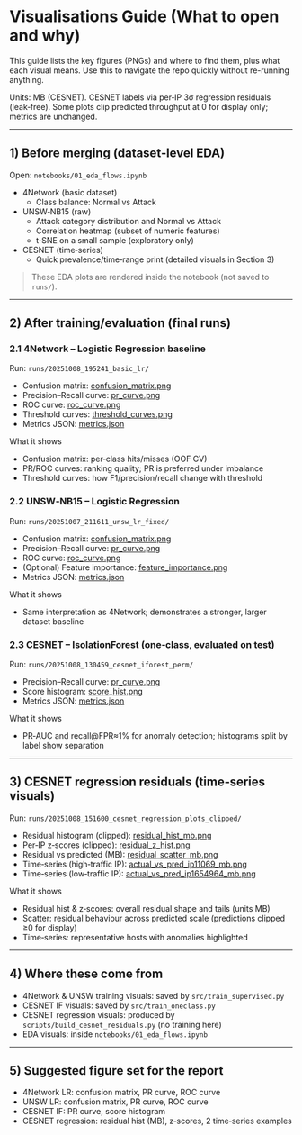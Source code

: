 # Visualisations Guide (What to open and why)

This guide lists the key figures (PNGs) and where to find them, plus what each visual means. Use this to navigate the repo quickly without re-running anything.

Units: MB (CESNET). CESNET labels via per‑IP 3σ regression residuals (leak‑free). Some plots clip predicted throughput at 0 for display only; metrics are unchanged.

---

## 1) Before merging (dataset‑level EDA)

Open: `notebooks/01_eda_flows.ipynb`
- 4Network (basic dataset)
  - Class balance: Normal vs Attack
- UNSW‑NB15 (raw)
  - Attack category distribution and Normal vs Attack
  - Correlation heatmap (subset of numeric features)
  - t‑SNE on a small sample (exploratory only)
- CESNET (time‑series)
  - Quick prevalence/time‑range print (detailed visuals in Section 3)

> These EDA plots are rendered inside the notebook (not saved to `runs/`).

---

## 2) After training/evaluation (final runs)

### 2.1 4Network – Logistic Regression baseline
Run: `runs/20251008_195241_basic_lr/`
- Confusion matrix: [confusion_matrix.png](../runs/20251008_195241_basic_lr/figures/confusion_matrix.png)
- Precision–Recall curve: [pr_curve.png](../runs/20251008_195241_basic_lr/figures/pr_curve.png)
- ROC curve: [roc_curve.png](../runs/20251008_195241_basic_lr/figures/roc_curve.png)
- Threshold curves: [threshold_curves.png](../runs/20251008_195241_basic_lr/figures/threshold_curves.png)
- Metrics JSON: [metrics.json](../runs/20251008_195241_basic_lr/metrics.json)

What it shows
- Confusion matrix: per‑class hits/misses (OOF CV)
- PR/ROC curves: ranking quality; PR is preferred under imbalance
- Threshold curves: how F1/precision/recall change with threshold

### 2.2 UNSW‑NB15 – Logistic Regression
Run: `runs/20251007_211611_unsw_lr_fixed/`
- Confusion matrix: [confusion_matrix.png](../runs/20251007_211611_unsw_lr_fixed/figures/confusion_matrix.png)
- Precision–Recall curve: [pr_curve.png](../runs/20251007_211611_unsw_lr_fixed/figures/pr_curve.png)
- ROC curve: [roc_curve.png](../runs/20251007_211611_unsw_lr_fixed/figures/roc_curve.png)
- (Optional) Feature importance: [feature_importance.png](../runs/20251007_211611_unsw_lr_fixed/figures/feature_importance.png)
- Metrics JSON: [metrics.json](../runs/20251007_211611_unsw_lr_fixed/metrics.json)

What it shows
- Same interpretation as 4Network; demonstrates a stronger, larger dataset baseline

### 2.3 CESNET – IsolationForest (one‑class, evaluated on test)
Run: `runs/20251008_130459_cesnet_iforest_perm/`
- Precision–Recall curve: [pr_curve.png](../runs/20251008_130459_cesnet_iforest_perm/figures/pr_curve.png)
- Score histogram: [score_hist.png](../runs/20251008_130459_cesnet_iforest_perm/figures/score_hist.png)
- Metrics JSON: [metrics.json](../runs/20251008_130459_cesnet_iforest_perm/metrics.json)

What it shows
- PR‑AUC and recall@FPR≈1% for anomaly detection; histograms split by label show separation

---

## 3) CESNET regression residuals (time‑series visuals)
Run: `runs/20251008_151600_cesnet_regression_plots_clipped/`
- Residual histogram (clipped): [residual_hist_mb.png](../runs/20251008_151600_cesnet_regression_plots_clipped/figures/residual_hist_mb.png)
- Per‑IP z‑scores (clipped): [residual_z_hist.png](../runs/20251008_151600_cesnet_regression_plots_clipped/figures/residual_z_hist.png)
- Residual vs predicted (MB): [residual_scatter_mb.png](../runs/20251008_151600_cesnet_regression_plots_clipped/figures/residual_scatter_mb.png)
- Time‑series (high‑traffic IP): [actual_vs_pred_ip11069_mb.png](../runs/20251008_151600_cesnet_regression_plots_clipped/figures/actual_vs_pred_ip11069_mb.png)
- Time‑series (low‑traffic IP): [actual_vs_pred_ip1654964_mb.png](../runs/20251008_151600_cesnet_regression_plots_clipped/figures/actual_vs_pred_ip1654964_mb.png)

What it shows
- Residual hist & z‑scores: overall residual shape and tails (units MB)
- Scatter: residual behaviour across predicted scale (predictions clipped ≥0 for display)
- Time‑series: representative hosts with anomalies highlighted

---

## 4) Where these come from
- 4Network & UNSW training visuals: saved by `src/train_supervised.py`
- CESNET IF visuals: saved by `src/train_oneclass.py`
- CESNET regression visuals: produced by `scripts/build_cesnet_residuals.py` (no training here)
- EDA visuals: inside `notebooks/01_eda_flows.ipynb`

---

## 5) Suggested figure set for the report
- 4Network LR: confusion matrix, PR curve, ROC curve
- UNSW LR: confusion matrix, PR curve, ROC curve
- CESNET IF: PR curve, score histogram
- CESNET regression: residual hist (MB), z‑scores, 2 time‑series examples

